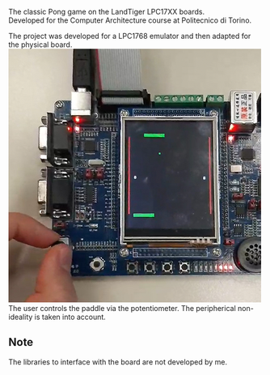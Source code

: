 The classic Pong game on the LandTiger LPC17XX boards. \
Developed for the Computer Architecture course at Politecnico di Torino.

The project was developed for a LPC1768 emulator and then adapted for the physical board.
![Board photo](board_photo.png)
The user controls the paddle via the potentiometer. The peripherical non-ideality is taken into account.

## Note
The libraries to interface with the board are not developed by me.
